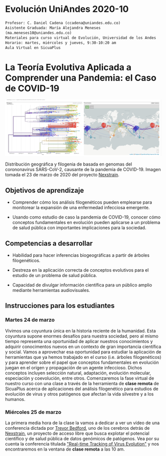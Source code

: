 # Evolución UniAndes 2020-10
    
    Profesor: C. Daniel Cadena (ccadena@uniandes.edu.co)
    Asistente Graduada: María Alejandra Meneses (ma.meneses10@uniandes.edu.co)
    Materiales para curso virtual de Evolución, Universidad de los Andes
    Horario: martes, miércoles y jueves, 9:30-10:20 am
    Aula Virtual en SicuaPlus
       
# La Teoría Evolutiva Aplicada a Comprender una Pandemia: el Caso de COVID-19

![](nextstrain.png)

Distribución geográfica y filogenia de basada en genomas del corononavirus SARS-CoV-2, causante de la pandemia de COVID-19. Imagen tomada el 23 de marzo de 2020 del proyecto [Nexstrain](https://nextstrain.org/).
    
## Objetivos de aprendizaje

-	Comprender cómo los análisis filogenéticos pueden emplearse para monitorear la expansión de una enfermedad infecciosa emergente.

-	Usando como estudio de caso la pandemia de COVID-19, conocer cómo conceptos fundamentales en evolución pueden aplicarse a un problema de salud pública con importantes implicaciones para la sociedad.

## Competencias a desarrollar

-	Habilidad para hacer inferencias biogeográficas a partir de árboles filogenéticos.

-	Destreza en la aplicación correcta de conceptos evolutivos para el estudio de un problema de salud pública.

-	Capacidad de divulgar información científica para un público amplio mediante herramientas audiovisuales.

## Instrucciones para los estudiantes

### Martes 24 de marzo

Vivimos una coyuntura única en la historia reciente de la humanidad. Esta coyuntura supone enormes desafíos para nuestra sociedad, pero al mismo tiempo representa una oportunidad de aplicar nuestros conocimientos y adquirir conocimentos nuevos en un contexto de gran importancia científica y social. Vamos a aprovechar esa oportunidad para estudiar la aplicación de herramientas que ya hemos trabajado en el curso (i.e. árboles filogenéticos) y para aprender sobre el papel que conceptos fundamentales en evolución juegan en el origen y propagación de un agente infeccioso. Dichos conceptos incluyen selección natural, adaptación, evolución molecular, especiación y coevolución, entre otros. Comenzaremos la fase virtual de nuestro curso con una clase a través de la herramienta de **clase remota** de SicuaPlus acerca de aplicaciones del análisis filogenético para estudios de evolución de virus y otros patógenos que afectan la vida silvestre y a los humanos.

### Miércoles 25 de marzo

La primera media hora de la clase la vamos a dedicar a ver un vídeo de una conferencia dictada por [Trevor Bedford](https://twitter.com/trvrb), uno de los cerebros detrás de [Nexstrain](https://nextstrain.org/), un proyecto de acceso libre que busca explotar el potencial científico y de salud pública de datos genómicos de patógenos. Vea por su cuenta la conferencia titulada ["Real-time Tracking of Virus Evolution"](https://youtu.be/Ok2iZ9-cUlk) y nos encontraremos en la ventana de **clase remota** a las 10 am.
